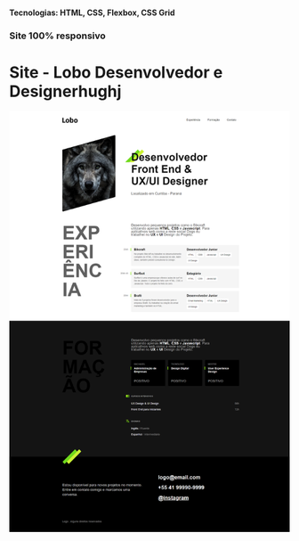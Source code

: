 <h4>Tecnologias: HTML, CSS, Flexbox, CSS Grid</h4>
<h3>Site 100% responsivo</h3>

# Site - Lobo Desenvolvedor e Designerhughj
<img src="https://github.com/dieegobs/Lobo---Desenvolvedor-e-Designer/blob/main/img/lobo.png?raw=true"/>
